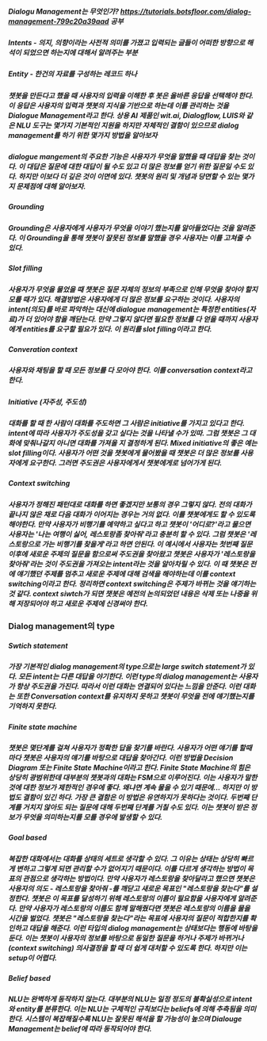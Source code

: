 ##### Dialogu Management는 무엇인가? https://tutorials.botsfloor.com/dialog-management-799c20a39aad 공부

##### Intents - 의지, 의향이라는 사전적 의미를 가졌고 입력되는 글들이 어떠한 방향으로 해석이 되었으면 하는지에 대해서 알려주는 부분
##### Entity - 한건의 자료를 구성하는 레코드 하나

##### 챗봇을 만든다고 했을 때 사용자의 입력을 이해한 후 봇은 올바른 응답을 선택해야 한다. 이 응답은 사용자의 입력과 챗봇의 지식을 기반으로 하는데 이를 관리하는 것을 Dialogue Management라고 한다. 상용 AI 제품인 wit.ai, Dialogflow, LUIS와 같은 NLU 도구는 몇가지 기본적인 지원을 하지만 자체적인 결함이 있으므로 dialog management를 하기 위한 몇가지 방법을 알아보자

##### dialogue mangement의 주요한 기능은 사용자가 무엇을 말했을 때 대답을 찾는 것이다. 이 대답은 질문에 대한 대답이 될 수도 있고 더 많은 정보를 얻기 위한 질문일 수도 있다. 하지만 이보다 더 깊은 것이 이면에 있다. 챗봇의 원리 및 개념과 당면할 수 있는 몇가지 문제점에 대해 알아보자.

##### Grounding
##### Grounding은 사용자에게 사용자가 무엇을 이야기 했는지를 알아들었다는 것을 알려준다. 이 Grounding을 통해 챗봇이 잘못된 정보를 말했을 경우 사용자는 이를 고쳐줄 수 있다.

##### Slot filling
##### 사용자가 무엇을 물었을 때 챗봇은 질문 자체의 정보의 부족으로 인해 무엇을 찾아야 할지 모를 때가 있다. 해결방법은 사용자에게 더 많은 정보를 요구하는 것이다. 사용자의 intent(의도)를 바로 파악하는 대신에 dialogue management는 특정한 entities(자료)가 더 있어야 함을 깨닫는다. 만약 그렇지 않다면 필요한 정보를 다 얻을 때까지 사용자에게 entities를 요구할 필요가 있다. 이 원리를 slot filling이라고 한다. 

##### Converation context
##### 사용자와 채팅을 할 때 모든 정보를 다 모아야 한다. 이를 conversation context라고 한다.

##### Initiative (자주성, 주도성)
##### 대화를 할 때 한 사람이 대화를 주도하면 그 사람은 initiative를 가지고 있다고 한다. intent에 따라 사용자가 주도성을 갖고 싶다는 것을 나타낼 수가 있따. 그럼 챗봇은 그 대화에 맞춰나갈지 아니면 대화를 가져올 지 결정하게 된다. Mixed initiative의 좋은 예는 slot filling이다. 사용자가 어떤 것을 챗봇에게 물어봤을 때 챗봇은 더 많은 정보를 사용자에게 요구한다. 그러면 주도권은 사용자에게서 챗봇에게로 넘어가게 된다.

##### Context switching
##### 사용자가 정해진 패턴대로 대화를 하면 좋겠지만 보통의 경우 그렇지 않다. 전의 대화가 끝나지 않은 채로 다음 대화가 이어지는 경우는 거의 없다. 이를 챗봇에게도 할 수 있도록 해야한다. 만약 사용자가 비행기를 예약하고 싶다고 하고 챗봇이 '어디로?'라고 물으면 사용자는 '나는 여행이 싫어, 레스토랑좀 찾아줘'라고 충분히 할 수 있다. 그럼 챗봇은 '레스토랑으로 가는 비행기를 찾을게'라고 하면 안된다. 이 예시에서 사용자는 첫번째 질문 이후에 새로운 주제의 질문을 함으로써 주도권을 찾아왔고 챗봇은 사용자가 '레스토랑을 찾아줘'라는 것이 주도권을 가져오는 intent라는 것을 알아차릴 수 있다. 이 때 챗봇은 전에 얘기했던 주제를 멈추고 새로운 주제에 대해 검색을 해야하는데 이를 context switching이라고 한다. 정리하면 context switching은 주제가 바뀌는 것을 얘기하는 것 같다. context siwtch가 되면 챗봇은 예전의 논의되었던 내용은 삭제 또는 나중을 위해 저장되어야 하고 새로운 주제에 신경써야 한다.

### Dialog management의 type
##### Swtich statement
##### 가장 기본적인 dialog management의 type으로는 large switch statement가 있다. 모든 intent는 다른 대답을 야기한다. 이런 type의 dialog management는 사용자가 항상 주도권을 가진다. 따라서 이런 대화는 연결되어 있다는 느낌을 안준다. 이런 대화는 또한 Conversation context를 유지하지 못하고 챗봇이 무엇을 전에 얘기했는지를 기억하지 못한다.

##### Finite state machine
##### 챗봇은 몇단계를 걸쳐 사용자가 정확한 답을 찾기를 바란다. 사용자가 어떤 얘기를 할때마다 챗봇은 사용자의 얘기를 바탕으로 대답을 찾아간다. 이런 방법을 Decision Diagram 또는 Finite State Machine이라고 한다. Finite State Machine의 힘은 상당히 광범위한데 대부분의 챗봇과의 대화는 FSM으로 이루어진다. 이는 사용자가 말한 것에 대한 정보가 제한적인 경우에 좋다. 왜냐면 계속 물을 수 있기 때문에... 하지만 이 방법도 결함이 있긴 하다. 가장 큰 결함은 이 방법은 유연하지가 못하다는 것이다. 두번째 단계를 거치지 않아도 되는 질문에 대해 두번째 단계를 거칠 수도 있다. 이는 챗봇이 받은 정보가 무엇을 의미하는지를 모를 경우에 발생할 수 있다.

##### Goal based
##### 복잡한 대화에서는 대화를 상태의 세트로 생각할 수 있다. 그 이유는 상태는 상당히 빠르게 변하고 그렇게 되면 관리할 수가 없어지기 때문이다. 이를 다르게 생각하는 방법이 목표의 관점으로 생각하는 방법이다. 만약 사용자가 레스토랑을 찾아달라고 했으면 챗봇은 사용자의 의도 - 레스토랑을 찾아줘 -를 깨닫고 새로운 목표인 "레스토랑을 찾는다"를 설정한다. 챗봇은 이 목표를 달성하기 위해 레스토랑의 이름이 필요함을 사용자에게 알려준다. 만약 사용자가 레스토랑의 이름도 함께 말해줬다면 챗봇은 레스토랑의 이름을 물을 시간을 벌었다. 챗봇은 "레스토랑을 찾는다"라는 목표에 사용자의 질문이 적합한지를 확인하고 대답을 해준다. 이런 타입의 dialog management는 상태보다는 행동에 바탕을 둔다. 이는 챗봇이 사용자의 정보를 바탕으로 동일한 질문을 하거나 주제가 바뀌거나 (context switching) 의사결정을 할 때 더 쉽게 대처할 수 있도록 한다. 하지만 이는 setup이 어렵다.

##### Belief based
##### NLU는 완벽하게 동작하지 않는다. 대부분의 NLU는 일정 정도의 불확실성으로 intent와 entity를 분류한다. 이는 NLU는 구체적인 규칙보다는 beliefs에 의해 추측됨을 의미한다. 시스템이 복잡해질수록 NLU는 잘못된 해석을 할 가능성이 높으며 Dialouge Management는 belief에 따라 동작되어야 한다.